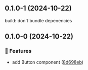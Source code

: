 ## 0.1.0-1 (2024-10-22)

build: don't bundle depenencies


## 0.1.0-0 (2024-10-22)

### 🚀 Features

- add Button component ([8d698eb](https://github.com/Utdanningsdirektoratet/designsystem/commit/8d698eb))
